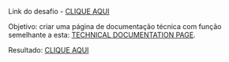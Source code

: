 Link do desafio - [CLIQUE AQUI](https://www.freecodecamp.org/portuguese/learn/responsive-web-design/responsive-web-design-projects/build-a-technical-documentation-page)

Objetivo: criar uma página de documentação técnica com função semelhante a esta: [TECHNICAL DOCUMENTATION PAGE](https://codepen.io/freeCodeCamp/full/NdrKKL).

Resultado: [CLIQUE AQUI](https://vieirajunior-90.github.io/projetos-freecodecamp/design-responsivo-para-web/technical-documentation-page/index.html)
